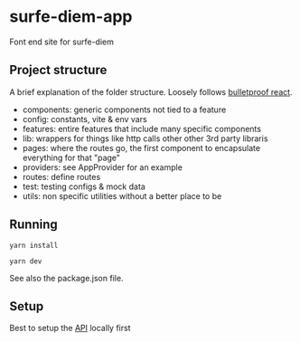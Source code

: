 # surfe-diem-app
Font end site for surfe-diem

## Project structure
A brief explanation of the folder structure. Loosely follows [bulletproof react](https://github.com/alan2207/bulletproof-react).

- components: generic components not tied to a feature
- config: constants, vite & env vars
- features: entire features that include many specific components
- lib: wrappers for things like http calls other other 3rd party libraris
- pages: where the routes go, the first component to encapsulate everything for that "page"
- providers: see AppProvider for an example
- routes: define routes
- test: testing configs & mock data
- utils: non specific utilities without a better place to be

## Running
`yarn install`

`yarn dev`

See also the package.json file.

## Setup
Best to setup the [API](https://github.com/crubio/surfe-diem-api) locally first